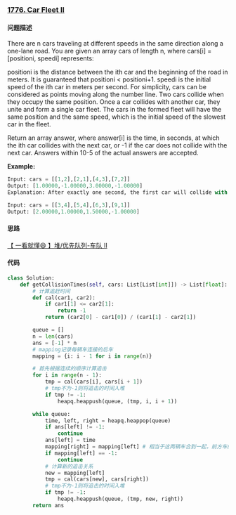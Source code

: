 ### [1776. Car Fleet II](https://leetcode-cn.com/problems/car-fleet-ii/)

#### 问题描述
There are n cars traveling at different speeds in the same direction along a one-lane road. You are given an array cars of length n, where cars[i] = [positioni, speedi] represents:

positioni is the distance between the ith car and the beginning of the road in meters. It is guaranteed that positioni < positioni+1.
speedi is the initial speed of the ith car in meters per second.
For simplicity, cars can be considered as points moving along the number line. Two cars collide when they occupy the same position. Once a car collides with another car, they unite and form a single car fleet. The cars in the formed fleet will have the same position and the same speed, which is the initial speed of the slowest car in the fleet.

Return an array answer, where answer[i] is the time, in seconds, at which the ith car collides with the next car, or -1 if the car does not collide with the next car. Answers within 10-5 of the actual answers are accepted.

**Example:**
```python
Input: cars = [[1,2],[2,1],[4,3],[7,2]]
Output: [1.00000,-1.00000,3.00000,-1.00000]
Explanation: After exactly one second, the first car will collide with the second car, and form a car fleet with speed 1 m/s. After exactly 3 seconds, the third car will collide with the fourth car, and form a car fleet with speed 2 m/s.
```
```python
Input: cars = [[3,4],[5,4],[6,3],[9,1]]
Output: [2.00000,1.00000,1.50000,-1.00000]
```

#### 思路
[【 一看就懂😄 】堆/优先队列-车队 II](https://leetcode-cn.com/problems/car-fleet-ii/solution/yi-kan-jiu-dong-dui-you-xian-dui-lie-che-x0ir/)

#### 代码

```python
class Solution:
    def getCollisionTimes(self, cars: List[List[int]]) -> List[float]:
        # 计算追赶时间
        def cal(car1, car2):
            if car1[1] <= car2[1]:
                return -1
            return (car2[0] - car1[0]) / (car1[1] - car2[1])

        queue = []
        n = len(cars)
        ans = [-1] * n
        # mapping记录每辆车连接的后车
        mapping = {i: i - 1 for i in range(n)}

        # 首先根据连续的顺序计算追击
        for i in range(n - 1):
            tmp = cal(cars[i], cars[i + 1])
            # tmp不为-1则将追击的时间入堆
            if tmp != -1:
                heapq.heappush(queue, (tmp, i, i + 1))

        while queue:
            time, left, right = heapq.heappop(queue)
            if ans[left] != -1:
                continue
            ans[left] = time
            mapping[right] = mapping[left] # 相当于这两辆车合到一起，前方车的后车变为原来后车的后车
            if mapping[left] == -1:
                continue
            # 计算新的追击关系
            new = mapping[left]
            tmp = cal(cars[new], cars[right])
            # tmp不为-1则将追击的时间入堆
            if tmp != -1:
                heapq.heappush(queue, (tmp, new, right))
        return ans
```